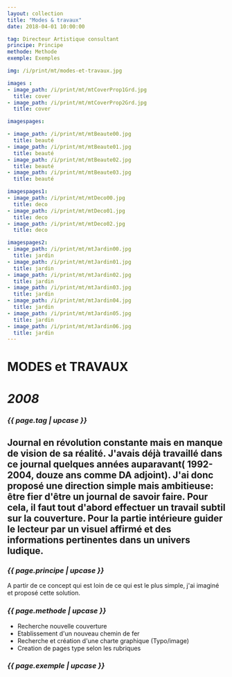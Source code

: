 ```yaml
---
layout: collection
title: "Modes & travaux"
date: 2018-04-01 10:00:00

tag: Directeur Artistique consultant
principe: Principe
methode: Methode
exemple: Exemples

img: /i/print/mt/modes-et-travaux.jpg

images :
- image_path: /i/print/mt/mtCoverProp1Grd.jpg
  title: cover
- image_path: /i/print/mt/mtCoverProp2Grd.jpg
  title: cover

imagespages:

- image_path: /i/print/mt/mtBeaute00.jpg
  title: beauté
- image_path: /i/print/mt/mtBeaute01.jpg
  title: beauté
- image_path: /i/print/mt/mtBeaute02.jpg
  title: beauté
- image_path: /i/print/mt/mtBeaute03.jpg
  title: beauté

imagespages1:
- image_path: /i/print/mt/mtDeco00.jpg
  title: deco
- image_path: /i/print/mt/mtDeco01.jpg
  title: deco
- image_path: /i/print/mt/mtDeco02.jpg
  title: deco

imagespages2:
- image_path: /i/print/mt/mtJardin00.jpg
  title: jardin
- image_path: /i/print/mt/mtJardin01.jpg
  title: jardin
- image_path: /i/print/mt/mtJardin02.jpg
  title: jardin
- image_path: /i/print/mt/mtJardin03.jpg
  title: jardin
- image_path: /i/print/mt/mtJardin04.jpg
  title: jardin
- image_path: /i/print/mt/mtJardin05.jpg
  title: jardin 
- image_path: /i/print/mt/mtJardin06.jpg
  title: jardin
---
```



# MODES et TRAVAUX 
# _2008_

### _{{ page.tag | upcase }}_

## Journal en révolution constante mais en manque de vision de sa réalité. J'avais déjà travaillé dans ce journal quelques années auparavant( 1992-2004, douze ans comme DA adjoint). J'ai donc proposé une direction simple mais ambitieuse: être fier d'être un journal de savoir faire. Pour cela, il faut tout d'abord effectuer un travail subtil sur la couverture. Pour la partie intérieure guider le lecteur par un visuel affirmé et des informations pertinentes dans un univers ludique.


### _{{ page.principe | upcase }}_
A partir de ce concept qui est loin de ce qui est le plus simple, j'ai imaginé et proposé cette solution.

### _{{ page.methode | upcase }}_
- Recherche nouvelle couverture
- Etablissement d'un nouveau chemin de fer
- Recherche et création d'une charte graphique (Typo/image)
- Creation de pages type selon les rubriques


### _{{ page.exemple | upcase }}_

